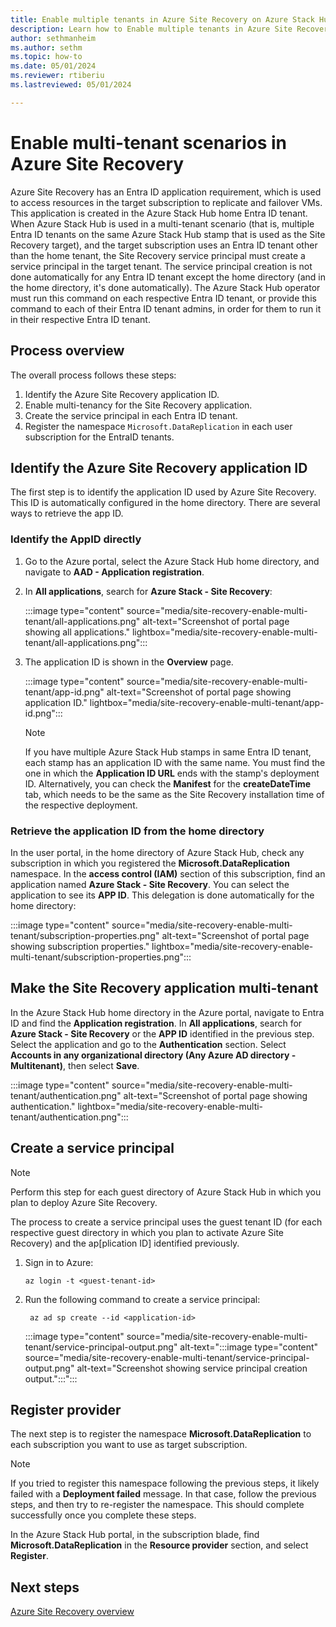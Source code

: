 ```yaml
---
title: Enable multiple tenants in Azure Site Recovery on Azure Stack Hub
description: Learn how to Enable multiple tenants in Azure Site Recovery on Azure Stack Hub.
author: sethmanheim
ms.author: sethm
ms.topic: how-to
ms.date: 05/01/2024
ms.reviewer: rtiberiu
ms.lastreviewed: 05/01/2024

---
```


# Enable multi-tenant scenarios in Azure Site Recovery

Azure Site Recovery has an Entra ID application requirement, which is used to access resources in the target subscription to replicate and failover VMs. This application is created in the Azure Stack Hub home Entra ID tenant. When Azure Stack Hub is used in a multi-tenant scenario (that is, multiple Entra ID tenants on the same Azure Stack Hub stamp that is used as the Site Recovery target), and the target subscription uses an Entra ID tenant other than the home tenant, the Site Recovery service principal must create a service principal in the target tenant. The service principal creation is not done automatically for any Entra ID tenant except the home directory (and in the home directory, it's done automatically). The Azure Stack Hub operator must run this command on each respective Entra ID tenant, or provide this command to each of their Entra ID tenant admins, in order for them to run it in their respective Entra ID tenant.

## Process overview

The overall process follows these steps:

1. Identify the Azure Site Recovery application ID.
1. Enable multi-tenancy for the Site Recovery application.
1. Create the service principal in each Entra ID tenant.
1. Register the namespace `Microsoft.DataReplication` in each user subscription for the EntraID tenants.

## Identify the Azure Site Recovery application ID

The first step is to identify the application ID used by Azure Site Recovery. This ID is automatically configured in the home directory. There are several ways to retrieve the app ID.

### Identify the AppID directly

1. Go to the Azure portal, select the Azure Stack Hub home directory, and navigate to **AAD - Application registration**.
1. In **All applications**, search for **Azure Stack - Site Recovery**:

   :::image type="content" source="media/site-recovery-enable-multi-tenant/all-applications.png" alt-text="Screenshot of portal page showing all applications." lightbox="media/site-recovery-enable-multi-tenant/all-applications.png":::

1. The application ID is shown in the **Overview** page.

   :::image type="content" source="media/site-recovery-enable-multi-tenant/app-id.png" alt-text="Screenshot of portal page showing application ID." lightbox="media/site-recovery-enable-multi-tenant/app-id.png":::

   > [!NOTE]
   > If you have multiple Azure Stack Hub stamps in same Entra ID tenant, each stamp has an application ID with the same name. You must find the one in which the **Application ID URL** ends with the stamp's deployment ID. Alternatively, you can check the **Manifest** for the **createDateTime** tab, which needs to be the same as the Site Recovery installation time of the respective deployment.

### Retrieve the application ID from the home directory

In the user portal, in the home directory of Azure Stack Hub, check any subscription in which you registered the **Microsoft.DataReplication** namespace. In the **access control (IAM)** section of this subscription, find an application named **Azure Stack - Site Recovery**. You can select the application to see its **APP ID**. This delegation is done automatically for the home directory:

:::image type="content" source="media/site-recovery-enable-multi-tenant/subscription-properties.png" alt-text="Screenshot of portal page showing subscription properties." lightbox="media/site-recovery-enable-multi-tenant/subscription-properties.png":::

## Make the Site Recovery application multi-tenant

In the Azure Stack Hub home directory in the Azure portal, navigate to Entra ID and find the **Application registration**. In **All applications**, search for **Azure Stack - Site Recovery** or the **APP ID** identified in the previous step. Select the application and go to the **Authentication** section. Select **Accounts in any organizational directory (Any Azure AD directory - Multitenant)**, then select **Save**.

:::image type="content" source="media/site-recovery-enable-multi-tenant/authentication.png" alt-text="Screenshot of portal page showing authentication." lightbox="media/site-recovery-enable-multi-tenant/authentication.png":::

## Create a service principal

> [!NOTE]
> Perform this step for each guest directory of Azure Stack Hub in which you plan to deploy Azure Site Recovery.

The process to create a service principal uses the guest tenant ID (for each respective guest directory in which you plan to activate Azure Site Recovery) and the ap[plication ID] identified previously.

1. Sign in to Azure:

    ```azurecli
    az login -t <guest-tenant-id> 
    ```

1. Run the following command to create a service principal:

   ```azurecli
    az ad sp create --id <application-id>
    ```

   :::image type="content" source="media/site-recovery-enable-multi-tenant/service-principal-output.png" alt-text=":::image type="content" source="media/site-recovery-enable-multi-tenant/service-principal-output.png" alt-text="Screenshot showing service principal creation output.":::":::

## Register provider

The next step is to register the namespace **Microsoft.DataReplication** to each subscription you want to use as target subscription.

> [!NOTE]
> If you tried to register this namespace following the previous steps, it likely failed with a **Deployment failed** message. In that case, follow the previous steps, and then try to re-register the namespace. This should complete successfully once you complete these steps.

In the Azure Stack Hub portal, in the subscription blade, find **Microsoft.DataReplication** in the **Resource provider** section, and select **Register**.

## Next steps

[Azure Site Recovery overview](azure-site-recovery-overview.md)
